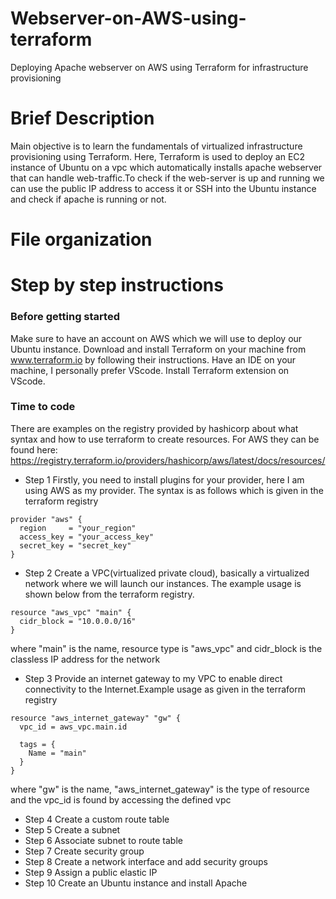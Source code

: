 # Webserver-on-AWS-using-terraform
Deploying Apache webserver on AWS using Terraform for infrastructure provisioning
# Brief Description
Main objective is to learn the fundamentals of virtualized infrastructure provisioning using Terraform. Here, Terraform is used to deploy an EC2 instance of Ubuntu on a vpc which automatically installs apache webserver that can handle web-traffic.To check if the web-server is up and running we can use the public IP address to access it or SSH into the Ubuntu instance and check if apache is running or not.
# File organization
# Step by step instructions
### Before getting started
Make sure to have an account on AWS which we will use to deploy our Ubuntu instance. 
Download and install Terraform on your machine from www.terraform.io by following their instructions.
Have an IDE on your machine, I personally prefer VScode.
Install Terraform extension on VScode.
### Time to code
There are examples on the registry provided by hashicorp about what syntax and how to use terraform to create resources. For AWS they can be found here: https://registry.terraform.io/providers/hashicorp/aws/latest/docs/resources/

* Step 1 Firstly, you need to install plugins for your provider, here I am using AWS as my provider. The syntax is as follows which is given in the terraform registry
```
provider "aws" {
  region     = "your_region"
  access_key = "your_access_key"
  secret_key = "secret_key"
}
```
* Step 2 Create a VPC(virtualized private cloud), basically a virtualized network where we will launch our instances. The example usage is shown below from the terraform registry.
````
resource "aws_vpc" "main" {
  cidr_block = "10.0.0.0/16"
}
````
where "main" is the name, resource type is "aws_vpc" and cidr_block is the classless IP address for the network
* Step 3 Provide an internet gateway to my VPC to enable direct connectivity to the Internet.Example usage as given in the terraform registry
```
resource "aws_internet_gateway" "gw" {
  vpc_id = aws_vpc.main.id

  tags = {
    Name = "main"
  }
}
```
where "gw" is the name, "aws_internet_gateway" is the type of resource and the vpc_id is found by accessing the defined vpc
* Step 4 Create a custom route table
* Step 5 Create a subnet
* Step 6 Associate subnet to route table
* Step 7 Create security group
* Step 8 Create a network interface and add security groups
* Step 9 Assign a public elastic IP
* Step 10 Create an Ubuntu instance and install Apache 
